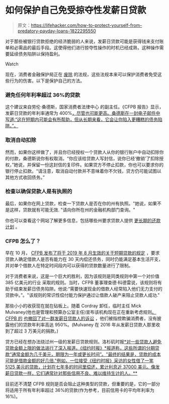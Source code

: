 # 如何保护自己免受掠夺性发薪日贷款

> 原文：<https://lifehacker.com/how-to-protect-yourself-from-predatory-payday-loans-1822295550>

对于那些被银行贷款拒绝的经济脆弱的人来说，发薪日贷款可能是获得钱来支付账单和必需品的最后手段。这使得他们进行掠夺性操作的时机已经成熟，这种操作需要延续债务陷阱以保持盈利。

Watch

现在，消费者金融保护局正在 [废除](http://money.cnn.com/2018/01/16/news/cfpb-payday-rule/index.html?iid=EL) 的法规，这些法规本来可以保护消费者免受这些行为的伤害。以下是保护自己的方法。

### 避免任何年利率超过 36%的贷款

这个建议来自劳伦·桑德斯，国家消费者法律中心 的副主任。《CFPB 报告》显示，发薪日贷款的年利率通常为 400%[，尽管也可能更高。桑德斯在一封电子邮件中写道:“这在短期内可能会有所帮助，但从长期来看，它会让你陷入更糟糕的债务陷阱。”。](https://www.consumerfinance.gov/ask-cfpb/what-is-a-payday-loan-en-1567/) 

### 取消自动扣除

然而，如果你这样做了，并且你已经授权一个贷款人从你的银行账户中自动扣除你的付款，桑德斯说你有权取消。“你应该给贷款人写封信，说你已经‘撤销’了扣除授权，”她说，并保留一份这封信的复印件。如果贷方不停止扣款，你也可以要求你的银行停止扣款。“请注意，取消自动付款并不意味着你不欠钱，贷方仍可能试图以其他方式收回债务。”

### 检查以确保贷款人是有执照的

最后，如果你在网上贷款，检查一下贷款人是否在你的州有执照。"她说，如果不是这样，贷款就有可能无效. "请向你所在州的金融机构部门查询。"

你也可以查看这个网站了解更多信息，包括哪些州要求贷款人提供 [更长期的还款计划](http://www.paydayloaninfo.org/state-information) 。

### CFPB 怎么了？

早在 10 月， [CFPB 发布了将于 2019 年 8 月生效的关于短期贷款的规定](https://www.consumerfinance.gov/about-us/newsroom/cfpb-finalizes-rule-stop-payday-debt-traps/) ，要求贷款人确定借款人是否有能力在 30 天内偿还债务，同时仍能满足基本生活开支，并对单个借款人在特定时间段内可以获得的贷款数量进行了限制。

对于消费者来说，这是一个巨大的胜利，因为该规则是同类规则中第一个对价值 385 亿美元的行业 采取的规则。当时，CFPB 董事理查德·科德雷说，该规则将有助于结束发薪日债务陷阱。他说:“需要快速现金的借款人经常陷入他们无力支付的贷款中。”。"该规则的常识性偿付能力保护通过让借款人破产来阻止贷款人成功."

那些小小的收获现在就在砧板上。随着 Cordray 卸任，临时主任 Mick Mulvaney(他也是管理和预算办公室主任)宣布该机构现在正在重新考虑规则[。CFPB 的](http://money.cnn.com/2018/01/16/news/cfpb-payday-rule/index.html?iid=EL) [也撤回了对一群发薪日贷款人的诉讼](http://money.cnn.com/2018/01/18/news/economy/cfpb-lawsuit-payday-lenders/index.html) ，他们被指控欺骗消费者，没有披露他们的贷款年利率高达 950%。(Mulvaney 在 2016 年从发薪日贷款人那里收到了超过 3 万美元的捐款。)

贷方已经在想办法绕过州一级的发薪日贷款规则。洛杉矶时报[*对一些贷款人避免贷款金额上限的做法进行了深入报道。《纽约时报》*报道称，这些所谓的分期贷款“通常金额为几千美元，期限为一年或更长时间”。"最终的结果是，贷款的成本可能是借款金额的好几倍."例如，一位接受《纽约时报》采访的女性借了一笔 5125 美元的贷款，计划在七年多的时间里偿还，累计利息近 37000 美元。像发薪日贷款一样，它们通常针对那些信用不良、难以维持生计的人。**](http://www.latimes.com/business/la-fi-installment-loans-20180119-htmlstory.html) 

目前还不清楚 CFPB 规则是否会阻止这种类型的贷款，但重要的是，它的一部分将适用于所有年利率超过 36%的贷款(作为参考，目前信用卡的平均年利率为 16%)。